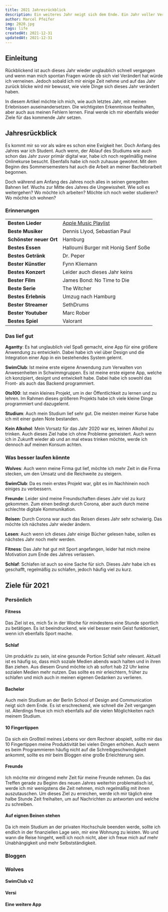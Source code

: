 ```yaml
---
title: 2021 Jahresrückblick
description: Ein weiteres Jahr neigt sich dem Ende. Ein Jahr voller Veränderungen, Erlebnissen und neuen Erfahrungen. Aber ebenfalls ein weiteres Jahr mit einer globalen Pandemie und Distanz.
author: Marcel Pfeifer
img: 2020.jpg
tags: life
createdAt: 2021-12-31
updatedAt: 2021-12-31
---
```


## Einleitung

Rückblickend ist auch dieses Jahr wieder unglaublich schnell vergangen und wenn man mich spontan Fragen würde ob sich viel Verändert hat würde ich verneinen. Jedoch sobald ich mir einige Zeit nehme und auf das Jahr zurück blicke wird mir bewusst, wie viele Dinge sich dieses Jahr verändert haben.

In diesem Artikel möchte ich mich, wie auch letztes Jahr, mit meinen Erlebnissen auseinandersetzen. Die wichtigsten Erkenntnisse festhalten, aber auch aus meinen Fehlern lernen. Final werde ich mir ebenfalls wieder Ziele für das kommende Jahr setzen.

## Jahresrückblick

Es kommt mir so vor als wäre es schon eine Ewigkeit her. Doch Anfang des Jahres war ich Student. Auch wenn, der Ablauf des Studiums wie auch schon das Jahr zuvor primär digital war, habe ich noch regelmäßig meine Onlinekurse besucht. Ebenfalls habe ich noch zuhause gewohnt. Mit dem Beginn des Sommersemesters hat auch die Arbeit an meiner Bachelorarbeit begonnen.

Doch während am Anfang des Jahres noch alles in seinen geregelten Bahnen lief. Wuchs zur Mitte des Jahres die Ungewissheit. Wie soll es weitergehen? Wo möchte ich arbeiten? Möchte ich noch weiter studieren? Wo möchte ich wohnen?

### Erinnerungen

|                         |                                                                                                    |
| ----------------------- |----------------------------------------------------------------------------------------------------|
| **Besten Lieder**       | [Apple Music Playlist](https://music.apple.com/de/playlist/2021-year-mix/pl.u-jV89aBkCbe3oZA?l=en) |
| **Beste Musiker**       | Dennis Llyod, Sebastian Paul                                                                       |
| **Schönster neuer Ort** | Hamburg                                                                                            |
| **Bestes Essen**        | Halloumi Burger mit Honig Senf Soße                                                                |
| **Bestes Getränk**      | Dr. Peper                                                                                          |
| **Bester Künstler**     | Fynn Kliemann                                                                                      |
| **Bestes Konzert**      | Leider auch dieses Jahr keins                                                                      |
| **Bester Film**         | James Bond: No Time to Die                                                                         |
| **Beste Serie**         | The Witcher                                                                                        |
| **Bestes Erlebnis**     | Umzug nach Hamburg                                                                                 |
| **Bester Streamer**     | SethDrums                                                                                          |
| **Bester Youtuber**     | Marc Rober                                                                                         |
| **Bestes Spiel**        | Valorant                                                                                           |

### Das lief gut

**Agantty**: Es hat unglaublich viel Spaß gemacht, eine App für eine größere Anwendung zu entwickeln. Dabei habe ich viel über Design und die Integration einer App in ein bestehendes System gelernt.

**SwimClub**: Ist meine erste eigene Anwendung zum Verwalten von Anwesenheiten in Schwimmgruppen. Es ist meine erste eigene App, welche ich konzipiert, designt und entwickelt habe. Dabei habe ich sowohl das Front- als auch das Backend programmiert.

**0to100**: Ist mein kleines Projekt, um in der Öffentlichkeit zu lernen und zu lehren. Im Rahmen dieses größeren Projekts habe ich viele kleine Dinge programmiert und dazugelernt.

**Studium**: Auch mein Studium lief sehr gut. Die meisten meiner Kurse habe ich mit einer guten Note bestanden.

**Kein Alkohol**: Mein Vorsatz für das Jahr 2020 war es, keinen Alkohol zu trinken. Auch dieses Ziel habe ich ohne Probleme gemeistert. Auch wenn ich in Zukunft wieder ab und an mal etwas trinken möchte, werde ich dennoch auf meinen Konsum achten.

### Was besser laufen könnte

**Wolves**: Auch wenn meine Firma gut lief, möchte ich mehr Zeit in die Firma stecken, um den Umsatz und die Reichweite zu steigern.

**SwimClub**: Da es mein erstes Projekt war, gibt es im Nachhinein noch einiges zu verbessern.

**Freunde**: Leider sind meine Freundschaften dieses Jahr viel zu kurz gekommen. Zum einen bedingt durch Corona, aber auch durch meine schlechte digitale Kommunikation.

**Reisen**: Durch Corona war auch das Reisen dieses Jahr sehr schwierig. Das möchte ich nächstes Jahr wieder ändern.

**Lesen**: Auch wenn ich dieses Jahr einige Bücher gelesen habe, sollen es nächstes Jahr noch mehr werden.

**Fitness**: Das Jahr hat gut mit Sport angefangen, leider hat mich meine Motivation zum Ende des Jahres verlassen.

**Schlaf**: Schlafen ist auch so eine Sache für sich. Dieses Jahr habe ich es geschafft, regelmäßig zu schlafen, jedoch häufig viel zu kurz.

## Ziele für 2021

### Persönlich

#### Fitness

Das Ziel ist es, mich 5x in der Woche für mindestens eine Stunde sportlich zu betätigen. Es ist beeindruckend, wie viel besser mein Geist funktioniert, wenn ich ebenfalls Sport mache.

#### Schlaf

Um produktiv zu sein, ist eine gesunde Portion Schlaf sehr relevant. Aktuell ist es häufig so, dass mich soziale Medien abends wach halten und in ihren Ban ziehen. Aus diesem Grund möchte ich ab sofort hab 22 Uhr keine sozialen Medien mehr nutzen. Das sollte es mir erleichtern, früher zu schlafen und mich auch in meinen eigenen Gedanken zu verlieren.

#### Bachelor

Auch mein Studium an der Berlin School of Design and Communication neigt sich dem Ende. Es ist erschreckend, wie schnell die Zeit vergangen ist. Allerdings freue ich mich ebenfalls auf die vielen Möglichkeiten nach meinem Studium.

#### 10 Fingertippen

Da sich ein Großteil meines Lebens vor dem Rechner abspielt, sollte mir das 10 Fingertippen meine Produktivität bei vielen Dingen erhöhen. Auch wenn es beim Programmieren häufig nicht auf die Schreibgeschwindigkeit ankommt, sollte es mir beim Bloggen eine große Erleichterung sein.

#### Freunde

Ich möchte mir dringend mehr Zeit für meine Freunde nehmen. Da das Treffen gerade zu Beginn des neuen Jahres weiterhin problematisch ist, werde ich mir wenigstens die Zeit nehmen, mich regelmäßig mit ihnen auszutauschen. Um dieses Ziel zu erreichen, werde ich mir täglich eine halbe Stunde Zeit freihalten, um auf Nachrichten zu antworten und welche zu schreiben.

#### Auf eignen Beinen stehen

Da ich mein Studium an der privaten Hochschule beenden werde, sollte ich endlich in der finanziellen Lage sein, mir eine Wohnung zu leisten. Wo und wann die Reise hingeht, weiß ich noch nicht, aber ich freue mich auf mehr Unabhängigkeit und mehr Selbstständigkeit.

### Bloggen

### Wolves

#### SwimClub v2

#### Versi

#### Eine weitere App

